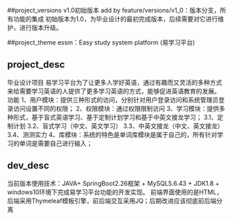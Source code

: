 ##project_versions
v1.0初始版本
add by feature/versions/v1_0：版本分支，所有功能的集成
初始版本为1.0，为毕业设计的最初完成版本，后续需要对它进行维护，进行版本升级。

##project_theme
essm：Easy study system platform (易学习平台)

## project_desc
毕业设计项目
易学习平台为了让更多人学好英语，通过有趣而又灵活的多种方式来给需要学习英语的人提供了更多学习英语的方式，能够促进英语教育的发展。
功能
1、用户模块：提供三种形式的访问，分别针对用户登录访问和系统管理员登录访问设置不同的权限；
2、权限模块：通过权限限制访问
3、学习模块：提供多种形式，基于盲式英语学习、基于定制计划学习和基于中英文接龙学习；
    3.1、定制计划
    3.2、盲式学习（中文、英文学习）
    3.3、中英文接龙（中文、英文接龙）
    3.4、测测实力
4、库模块：系统的特色是单词库模块是属于自己的，所有针对学习的单词是需要自己进行输入；

## dev_desc
当前版本使用技术：JAVA+ SpringBoot2.26框架 + MySQL5.6.43 + JDK1.8 + windows10环境下完成易学习平台功能的开发实现。
前端界面使用的是HTML，后端采用Thymeleaf模板引擎，前后端交互采用JQ；后期改进应该彻底前后端分离
